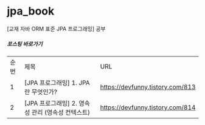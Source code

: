 # jpa_book
[교재 자바 ORM 표준 JPA 프로그래밍] 공부


##### 포스팅 바로가기
| | | |
|-|-|-|
|순번|제목|URL|
|1|[JPA 프로그래밍] 1. JPA 란 무엇인가?|https://devfunny.tistory.com/813|
|2|[JPA 프로그래밍] 2. 영속성 관리 (영속성 컨텍스트)|https://devfunny.tistory.com/814|
